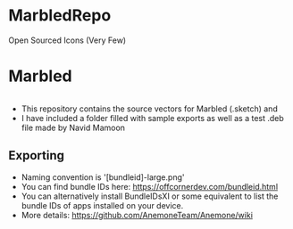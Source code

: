 # MarbledRepo
Open Sourced Icons (Very Few)
# Marbled

<img src=''/>

- This repository contains the source vectors for Marbled (.sketch) and 
- I have included a folder filled with sample exports as well as a test .deb file made by Navid Mamoon

## Exporting
- Naming convention is '[bundleid]-large.png'
- You can find bundle IDs here: https://offcornerdev.com/bundleid.html
- You can alternatively install BundleIDsXI or some equivalent to list the bundle IDs of apps installed on your device.
- More details: https://github.com/AnemoneTeam/Anemone/wiki
